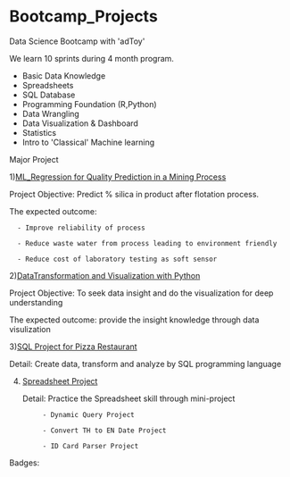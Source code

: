 # Bootcamp_Projects

Data Science Bootcamp with 'adToy'

We learn 10 sprints during 4 month program.
- Basic Data Knowledge
- Spreadsheets
- SQL Database
- Programming Foundation (R,Python)
- Data Wrangling
- Data Visualization & Dashboard
- Statistics
- Intro to 'Classical' Machine learning

Major Project 

1)[ML_Regression for Quality Prediction in a Mining Process](https://github.com/KorrapatYairit/bootcamp_projects/blob/main/Machine-Learning%20Project/ML_Regression_Quality%20Prediction%20in%20a%20Mining%20Process_Rev.01.ipynb) 

   Project Objective: Predict % silica in product after flotation process. 
   
   The expected outcome:
   
      - Improve reliability of process
      
      - Reduce waste water from process leading to environment friendly
      
      - Reduce cost of laboratory testing as soft sensor

2)[DataTransformation and Visualization with Python](https://github.com/KorrapatYairit/bootcamp_projects/blob/main/DataTransformationandVisualizationWithPython/Project_DataTransformation%20and%20Visulization%20in%20Python.ipynb)

   Project Objective: To seek data insight and do the visualization for deep understanding  
   
   The expected outcome: provide the insight knowledge through data visulization
   
3)[SQL Project for Pizza Restaurant](https://github.com/KorrapatYairit/bootcamp_projects/blob/main/SQL%20Project/Pizza%20Restaurant%20Project.sql)

   Detail: Create data, transform and analyze by SQL programming language 
   
4) [Spreadsheet Project](https://view.officeapps.live.com/op/view.aspx?src=https%3A%2F%2Fraw.githubusercontent.com%2FKorrapatYairit%2Fbootcamp_projects%2Fmain%2FSpreadsheets%2FProject%2520for%2520Spreadsheet%2520Part.xlsx&wdOrigin=BROWSELINK)

   Detail: Practice the Spreadsheet skill through mini-project
   
            - Dynamic Query Project
            
            - Convert TH to EN Date Project
            
            - ID Card Parser Project
   


Badges: 
